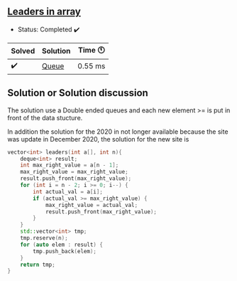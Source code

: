 ## [Leaders in array](https://www.geeksforgeeks.org/leaders-in-an-array/)

- Status: Completed :heavy_check_mark:

Solved | Solution | Time :clock11: | 
--- | --- | --- | 
:heavy_check_mark:  | [Queue](https://practice.geeksforgeeks.org/viewSol.php?subId=f6a9be9555ac4dee759034fadbe4e7e8&pid=701210&user=vpalazzo1) | 0.55 ms | 

## Solution or Solution discussion

The solution use a Double ended queues and each new element >= is put in front of the data stucture.

In addition the solution for the 2020 in not longer available because the site was update in December 2020,
the solution for the new site is

```cpp
vector<int> leaders(int a[], int n){
    deque<int> result;
    int max_right_value = a[n - 1];
    max_right_value = max_right_value;
    result.push_front(max_right_value);
    for (int i = n - 2; i >= 0; i--) {
        int actual_val = a[i];
        if (actual_val >= max_right_value) {
            max_right_value = actual_val;
            result.push_front(max_right_value);
        }
    }
    std::vector<int> tmp;
    tmp.reserve(n);
    for (auto elem : result) {
        tmp.push_back(elem);
    }
    return tmp;
}
```
